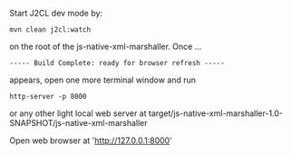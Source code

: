 Start J2CL dev mode by:

```
mvn clean j2cl:watch
```
on the root of the js-native-xml-marshaller. Once ...

```
----- Build Complete: ready for browser refresh ----- 
```
appears, open one more terminal window and run 

```
http-server -p 8000 
```
or any other light local web server at target/js-native-xml-marshaller-1.0-SNAPSHOT/js-native-xml-marshaller


Open web browser at 'http://127.0.0.1:8000'